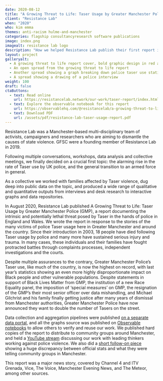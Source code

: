 ```yaml
---
date: 2020-08-12
title: "A Growing Threat to Life: Taser Usage by Greater Manchester Police"
client: "Resistance Lab"
when: "2020"
who: kim emma
themes: anti-racism hulme-and-manchester
categories: flagship consultancyresearch software publications
image: index.png
imagealt: resistance lab logo
description: "How we helped Resistance Lab publish their first report in both analogue and digital versions"
layout: project
galleryalt:
  - A growing threat to life report cover, bold graphic design in red and black
  - An open spread from the growing threat to life report
  - Another spread showing a graph breaking down police taser use statistics
  - A spread showing a drawing of a police interview
weight: 100
draft: false
ctaButtons:
  - text: Read online
    url: https://resistancelab.network/our-work/taser-report/index.html
  - text: Explore the observable notebook for this report
    url: https://observablehq.com/@resistancelab/a-growing-threat-to-life-taser-usage-by-greater-manchester-p
  - text: Download PDF
    url: /assets/pdf/resistance-lab-taser-usage-report.pdf
---
```


Resistance Lab was a Manchester-based multi-disciplinary team of activists, campaigners and researchers who are aiming to dismantle the causes of state violence. GFSC were a founding member of Resistance Lab in 2019.

Following multiple conversations, workshops, data analysis and collective meetings, we finally decided on a crucial first topic: the alarming rise in the rate of Taser use by UK police, and the general transition to an armed force in general.

As a collective we worked with families affected by Taser violence, dug deep into public data on the topic, and produced a wide range of qualitative and quantitative outputs from interviews and desk research to interactive graphs and data repositories.

In August 2020, Resistance Lab published A Growing Threat to Life: Taser Usage by Greater Manchester Police (GMP), a report documenting the intrinsic and potentially lethal threat posed by Taser in the hands of police in England and Wales. We wrote the report in response to the stories of the many victims of police Taser usage here in Greater Manchester and around the country. Since their introduction in 2003, 18 people have died following Taser usage by police and many more have sustained serious injury and trauma. In many cases, these individuals and their families have fought protracted battles through complaints processes, independent investigations and the courts.

Despite multiple assurances to the contrary, Greater Manchester Police’s Taser use, like much of the country, is now the highest on record, with last year’s statistics showing an even more highly disproportionate impact on Black people and other vulnerable populations. Despite statements in support of Black Lives Matter from GMP, the institution of a new Race Equality panel, the imposition of ‘special measures’ on GMP, the resignation of the GMP’s their most senior officer over data mishandling, and Michael Gilchrist and his family finally getting justice after many years of dismissal from Manchester authorities, Greater Manchester Police have now announced they want to double the number of Tasers on the street.

Data collection and aggregation pipelines were published [on a separate data portal](https://data.resistancelab.network/), and all the graphs source was published on [Observable notebooks](https://observablehq.com/@resistancelab/a-growing-threat-to-life-taser-usage-by-greater-manchester-p) to allow others to verify and reuse our work. We published hard copies of the report to distribute to community groups around Manchester, and held a [YouTube stream](https://www.youtube.com/watch?v=E3fhd5xjmcA) discussing our work with leading thinkers working against police violence. We also did a [short follow-on piece](https://resistancelab.network/our-work/gmp-taser-update/index.html) showing a huge discrepancy between official stats and what they were telling community groups in Manchester.

This report was a major news story, covered by Channel 4 and ITV Grenada, Vice, The Voice, Manchester Evening News, and The Meteor, among other sources.
